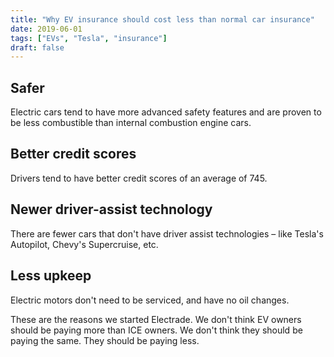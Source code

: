 ```yaml
---
title: "Why EV insurance should cost less than normal car insurance"
date: 2019-06-01
tags: ["EVs", "Tesla", "insurance"]
draft: false
---
```



## Safer
Electric cars tend to have more advanced safety features and are proven to be less combustible than internal combustion engine cars.

## Better credit scores
Drivers tend to have better credit scores of an average of 745.

## Newer driver-assist technology
There are fewer cars that don't have driver assist technologies – like Tesla's Autopilot, Chevy's Supercruise, etc.

## Less upkeep
Electric motors don't need to be serviced, and have no oil changes.


These are the reasons we started Electrade. We don't think EV owners should be paying more than ICE owners. We don't think they should be paying the same. They should be paying less. 